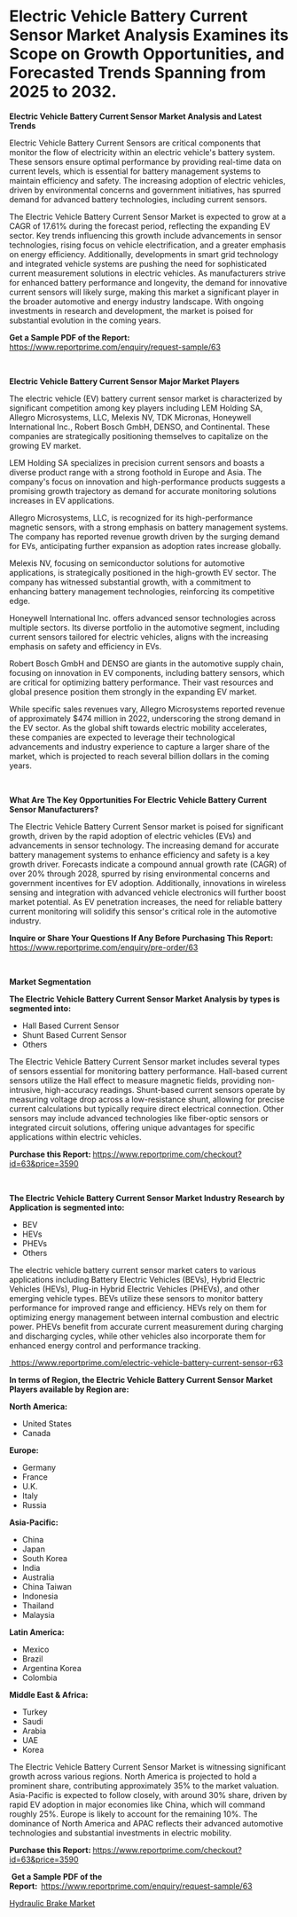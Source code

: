 <p><h1>Electric Vehicle Battery Current Sensor Market Analysis Examines its Scope on Growth Opportunities, and Forecasted Trends Spanning from 2025 to 2032.</h1></p><p><strong>Electric Vehicle Battery Current Sensor Market Analysis and Latest Trends</strong></p>
<p><p>Electric Vehicle Battery Current Sensors are critical components that monitor the flow of electricity within an electric vehicle's battery system. These sensors ensure optimal performance by providing real-time data on current levels, which is essential for battery management systems to maintain efficiency and safety. The increasing adoption of electric vehicles, driven by environmental concerns and government initiatives, has spurred demand for advanced battery technologies, including current sensors.</p><p>The Electric Vehicle Battery Current Sensor Market is expected to grow at a CAGR of 17.61% during the forecast period, reflecting the expanding EV sector. Key trends influencing this growth include advancements in sensor technologies, rising focus on vehicle electrification, and a greater emphasis on energy efficiency. Additionally, developments in smart grid technology and integrated vehicle systems are pushing the need for sophisticated current measurement solutions in electric vehicles. As manufacturers strive for enhanced battery performance and longevity, the demand for innovative current sensors will likely surge, making this market a significant player in the broader automotive and energy industry landscape. With ongoing investments in research and development, the market is poised for substantial evolution in the coming years.</p></p>
<p><strong>Get a Sample PDF of the Report:&nbsp;</strong> <a href="https://www.reportprime.com/enquiry/request-sample/63?utm_campaign=2609&utm_medium=2&utm_source=Github&utm_content=ia&utm_term=17032025&utm_id=electric-vehicle-battery-current-sensor">https://www.reportprime.com/enquiry/request-sample/63</a></p>
<p>&nbsp;</p>
<p><strong>Electric Vehicle Battery Current Sensor Major Market Players</strong></p>
<p><p>The electric vehicle (EV) battery current sensor market is characterized by significant competition among key players including LEM Holding SA, Allegro Microsystems, LLC, Melexis NV, TDK Micronas, Honeywell International Inc., Robert Bosch GmbH, DENSO, and Continental. These companies are strategically positioning themselves to capitalize on the growing EV market.</p><p>LEM Holding SA specializes in precision current sensors and boasts a diverse product range with a strong foothold in Europe and Asia. The company's focus on innovation and high-performance products suggests a promising growth trajectory as demand for accurate monitoring solutions increases in EV applications.</p><p>Allegro Microsystems, LLC, is recognized for its high-performance magnetic sensors, with a strong emphasis on battery management systems. The company has reported revenue growth driven by the surging demand for EVs, anticipating further expansion as adoption rates increase globally.</p><p>Melexis NV, focusing on semiconductor solutions for automotive applications, is strategically positioned in the high-growth EV sector. The company has witnessed substantial growth, with a commitment to enhancing battery management technologies, reinforcing its competitive edge.</p><p>Honeywell International Inc. offers advanced sensor technologies across multiple sectors. Its diverse portfolio in the automotive segment, including current sensors tailored for electric vehicles, aligns with the increasing emphasis on safety and efficiency in EVs.</p><p>Robert Bosch GmbH and DENSO are giants in the automotive supply chain, focusing on innovation in EV components, including battery sensors, which are critical for optimizing battery performance. Their vast resources and global presence position them strongly in the expanding EV market.</p><p>While specific sales revenues vary, Allegro Microsystems reported revenue of approximately $474 million in 2022, underscoring the strong demand in the EV sector. As the global shift towards electric mobility accelerates, these companies are expected to leverage their technological advancements and industry experience to capture a larger share of the market, which is projected to reach several billion dollars in the coming years.</p></p>
<p>&nbsp;</p>
<p><strong>What Are The Key Opportunities For Electric Vehicle Battery Current Sensor Manufacturers?</strong></p>
<p><p>The Electric Vehicle Battery Current Sensor market is poised for significant growth, driven by the rapid adoption of electric vehicles (EVs) and advancements in sensor technology. The increasing demand for accurate battery management systems to enhance efficiency and safety is a key growth driver. Forecasts indicate a compound annual growth rate (CAGR) of over 20% through 2028, spurred by rising environmental concerns and government incentives for EV adoption. Additionally, innovations in wireless sensing and integration with advanced vehicle electronics will further boost market potential. As EV penetration increases, the need for reliable battery current monitoring will solidify this sensor's critical role in the automotive industry.</p></p>
<p><strong>Inquire or Share Your Questions If Any Before Purchasing This Report:</strong> <a href="https://www.reportprime.com/enquiry/pre-order/63?utm_campaign=2609&utm_medium=2&utm_source=Github&utm_content=ia&utm_term=17032025&utm_id=electric-vehicle-battery-current-sensor">https://www.reportprime.com/enquiry/pre-order/63</a></p>
<p>&nbsp;</p>
<p><strong>Market Segmentation</strong></p>
<p><strong>The Electric Vehicle Battery Current Sensor Market Analysis by types is segmented into:</strong></p>
<p><ul><li>Hall Based Current Sensor</li><li>Shunt Based Current Sensor</li><li>Others</li></ul></p>
<p><p>The Electric Vehicle Battery Current Sensor market includes several types of sensors essential for monitoring battery performance. Hall-based current sensors utilize the Hall effect to measure magnetic fields, providing non-intrusive, high-accuracy readings. Shunt-based current sensors operate by measuring voltage drop across a low-resistance shunt, allowing for precise current calculations but typically require direct electrical connection. Other sensors may include advanced technologies like fiber-optic sensors or integrated circuit solutions, offering unique advantages for specific applications within electric vehicles.</p></p>
<p><strong>Purchase this Report:&nbsp;</strong><a href="https://www.reportprime.com/checkout?id=63&price=3590&utm_campaign=2609&utm_medium=2&utm_source=Github&utm_content=ia&utm_term=17032025&utm_id=electric-vehicle-battery-current-sensor">https://www.reportprime.com/checkout?id=63&price=3590</a></p>
<p>&nbsp;</p>
<p><strong>The Electric Vehicle Battery Current Sensor Market Industry Research by Application is segmented into:</strong></p>
<p><ul><li>BEV</li><li>HEVs</li><li>PHEVs</li><li>Others</li></ul></p>
<p><p>The electric vehicle battery current sensor market caters to various applications including Battery Electric Vehicles (BEVs), Hybrid Electric Vehicles (HEVs), Plug-in Hybrid Electric Vehicles (PHEVs), and other emerging vehicle types. BEVs utilize these sensors to monitor battery performance for improved range and efficiency. HEVs rely on them for optimizing energy management between internal combustion and electric power. PHEVs benefit from accurate current measurement during charging and discharging cycles, while other vehicles also incorporate them for enhanced energy control and performance tracking.</p></p>
<p><a href="https://www.reportprime.com/electric-vehicle-battery-current-sensor-r63?utm_campaign=2609&utm_medium=2&utm_source=Github&utm_content=ia&utm_term=17032025&utm_id=electric-vehicle-battery-current-sensor">&nbsp;https://www.reportprime.com/electric-vehicle-battery-current-sensor-r63</a></p>
<p><strong>In terms of Region, the Electric Vehicle Battery Current Sensor Market Players available by Region are:</strong></p>
<p>
    <p> <strong> North America: </strong>
        <ul>
            <li>United States</li>
            <li>Canada</li>
        </ul>
        </p> 
    <p> <strong> Europe: </strong>
        <ul>
            <li>Germany</li>
            <li>France</li>
            <li>U.K.</li>
            <li>Italy</li>
            <li>Russia</li>
        </ul>
        </p> 
    <p> <strong> Asia-Pacific: </strong>
        <ul>
            <li>China</li>
            <li>Japan</li>
            <li>South Korea</li>
            <li>India</li>
            <li>Australia</li>
            <li>China Taiwan</li>
            <li>Indonesia</li>
            <li>Thailand</li>
            <li>Malaysia</li>
        </ul>
        </p> 
    <p> <strong> Latin America: </strong>
        <ul>
            <li>Mexico</li>
            <li>Brazil</li>
            <li>Argentina Korea</li>
            <li>Colombia</li>
        </ul>
        </p> 
    <p> <strong> Middle East & Africa: </strong>
        <ul>
            <li>Turkey</li>
            <li>Saudi</li>
            <li>Arabia</li>
            <li>UAE</li>
            <li>Korea</li>
        </ul>
    </p>
    </p>
<p><p>The Electric Vehicle Battery Current Sensor Market is witnessing significant growth across various regions. North America is projected to hold a prominent share, contributing approximately 35% to the market valuation. Asia-Pacific is expected to follow closely, with around 30% share, driven by rapid EV adoption in major economies like China, which will command roughly 25%. Europe is likely to account for the remaining 10%. The dominance of North America and APAC reflects their advanced automotive technologies and substantial investments in electric mobility.</p></p>
<p><strong>Purchase this Report: </strong><a href="https://www.reportprime.com/checkout?id=63&price=3590&utm_campaign=2609&utm_medium=2&utm_source=Github&utm_content=ia&utm_term=17032025&utm_id=electric-vehicle-battery-current-sensor">https://www.reportprime.com/checkout?id=63&price=3590</a></p>
<p>&nbsp;<strong>Get a Sample PDF of the Report:&nbsp;&nbsp;</strong><a href="https://www.reportprime.com/enquiry/request-sample/63?utm_campaign=2609&utm_medium=2&utm_source=Github&utm_content=ia&utm_term=17032025&utm_id=electric-vehicle-battery-current-sensor">https://www.reportprime.com/enquiry/request-sample/63</a></p>
<p><strong></strong></p>
<p><p><a href="https://github.com/lisaeichler20775/Market-Research-Report-List-1/blob/main/hydraulic-brake-market.md?utm_campaign=2609&utm_medium=2&utm_source=Github&utm_content=ia&utm_term=17032025&utm_id=electric-vehicle-battery-current-sensor">Hydraulic Brake Market</a></p></p>